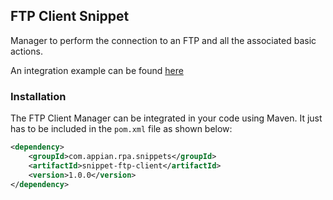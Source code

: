 
## FTP Client Snippet

Manager to perform the connection to an FTP and all the associated basic actions.

An integration example can be found [here](https://github.com/appianps/ps-plugin-appianrpa-Snippets/tree/master/snippets-examples/robot-snippet-ftp) 


### Installation

The FTP Client Manager can be integrated in your code using Maven. It just has to be included in the ```pom.xml``` file as shown below:
```xml
<dependency>
	<groupId>com.appian.rpa.snippets</groupId>
	<artifactId>snippet-ftp-client</artifactId>
	<version>1.0.0</version>
</dependency>
```
